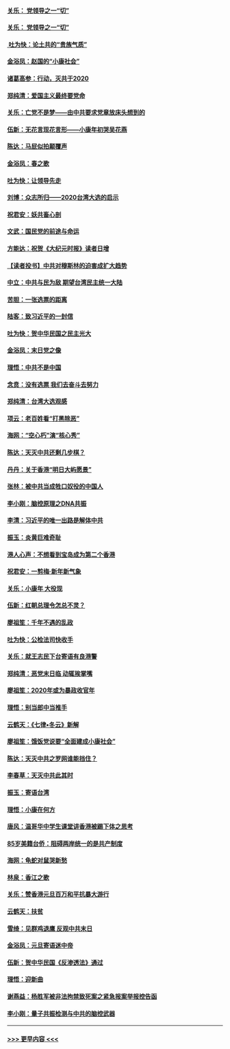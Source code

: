 #### [关乐： 党领导之一“切”](../pages/nsc993/n11805439.md?t=01200455) 
#### [关乐： 党领导之一“切”](../pages/nsc993/n11804505.md?t=01200455) 
#### [ 吐为快：论土共的“贵族气质”](../pages/nsc993/n11804490.md?t=01200455) 
#### [金浴凤：赵国的“小康社会”](../pages/nsc993/n11804452.md?t=01200455) 
#### [诸葛高参：行动，灭共于2020](../pages/nsc993/n11804120.md?t=01200455) 
#### [郑纯清：爱国主义最终要党命](../pages/nsc993/n11802197.md?t=01200455) 
#### [关乐：亡党不是梦——由中共要求党章放床头想到的](../pages/nsc993/n11802156.md?t=01200455) 
#### [伍新：无花言现花言形——小康年初哭吴花燕](../pages/nsc993/n11800044.md?t=01200455) 
#### [陈达：马屁似拍颠覆声](../pages/nsc993/n11800010.md?t=01200455) 
#### [金浴凤：春之歌](../pages/nsc993/n11797687.md?t=01200455) 
#### [吐为快：让领导先走](../pages/nsc993/n11797512.md?t=01200455) 
#### [刘博：众志所归——2020台湾大选的启示](../pages/nsc993/n11796878.md?t=01200455) 
#### [祝君安：妖共畜心剖](../pages/nsc993/n11794273.md?t=01200455) 
#### [文武：国民党的前途与命运](../pages/nsc993/n11794198.md?t=01200455) 
#### [方能达：祝贺《大纪元时报》读者日增](../pages/nsc993/n11793807.md?t=01200455) 
#### [【读者投书】中共对穆斯林的迫害成扩大趋势](../pages/nsc993/n11791371.md?t=01200455) 
#### [中立：中共与民为敌 期望台湾民主统一大陆](../pages/nsc993/n11790392.md?t=01200455) 
#### [苦胆：一张选票的距离](../pages/nsc993/n11788914.md?t=01200455) 
#### [陆客：致习近平的一封信](../pages/nsc993/n11788867.md?t=01200455) 
#### [吐为快：贺中华民国之民主光大](../pages/nsc993/n11788618.md?t=01200455) 
#### [金浴凤：末日党之像](../pages/nsc993/n11787475.md?t=01200455) 
#### [理悟：中共不是中国](../pages/nsc993/n11787463.md?t=01200455) 
#### [念贲：没有选票  我们去奋斗去努力](../pages/nsc993/n11787398.md?t=01200455) 
#### [郑纯清：台湾大选观感](../pages/nsc993/n11786210.md?t=01200455) 
#### [项云：老百姓看“打黑除恶”](../pages/nsc993/n11785398.md?t=01200455) 
#### [海网：“空心朽”演“核心秀”](../pages/nsc993/n11783874.md?t=01200455) 
#### [陈达：天灭中共还剩几步棋？](../pages/nsc993/n11783719.md?t=01200455) 
#### [丹丹：关于香港“明日大屿愿景”](../pages/nsc993/n11783273.md?t=01200455) 
#### [张林：被中共当成牲口奴役的中国人](../pages/nsc993/n11782397.md?t=01200455) 
#### [李小刚：脑控原理之DNA共振](../pages/nsc993/n11780962.md?t=01200455) 
#### [李清：习近平的唯一出路是解体中共](../pages/nsc993/n11780866.md?t=01200455) 
#### [振玉：炎黄巨难奇耻](../pages/nsc993/n11779632.md?t=01200455) 
#### [港人心声：不想看到宝岛成为第二个香港](../pages/nsc993/n11778817.md?t=01200455) 
#### [祝君安：一剪梅‧新年新气象](../pages/nsc993/n11776340.md?t=01200455) 
#### [关乐：小康年 大役现](../pages/nsc993/n11774213.md?t=01200455) 
#### [伍新：红朝总理令怎总不灵？](../pages/nsc993/n11770813.md?t=01200455) 
#### [廖祖笙：千年不遇的乱政](../pages/nsc993/n11770373.md?t=01200455) 
#### [吐为快：公检法司快收手](../pages/nsc993/n11770359.md?t=01200455) 
#### [关乐：就王志民下台寄语有良港警](../pages/nsc993/n11769903.md?t=01200455) 
#### [郑纯清：恶党末日临 动辄挨掌嘴](../pages/nsc993/n11769356.md?t=01200455) 
#### [廖祖笙：2020年或为暴政收官年](../pages/nsc993/n11768216.md?t=01200455) 
#### [理悟：别当郎中当推手](../pages/nsc993/n11768243.md?t=01200455) 
#### [云鹤天：《七律▪冬云》新解](../pages/nsc993/n11768204.md?t=01200455) 
#### [廖祖笙：饿饭党说要“全面建成小康社会”](../pages/nsc993/n11767482.md?t=01200455) 
#### [陈达：天灭中共之罗网谁能挡住？](../pages/nsc993/n11767465.md?t=01200455) 
#### [李春草：天灭中共此其时](../pages/nsc993/n11767452.md?t=01200455) 
#### [振玉：寄语台湾](../pages/nsc993/n11767432.md?t=01200455) 
#### [理悟：小康在何方](../pages/nsc993/n11767394.md?t=01200455) 
#### [唐风：温哥华中学生课堂讲香港被踢下体之思考](../pages/nsc993/n11766848.md?t=01200455) 
#### [85岁美籍台侨：阻碍两岸统一的是共产制度](../pages/nsc993/n11765043.md?t=01200455) 
#### [海网：龟蛇对鼠哭新愁](../pages/nsc993/n11764895.md?t=01200455) 
#### [林泉：香江之歌](../pages/nsc993/n11764415.md?t=01200455) 
#### [关乐：赞香港元旦百万和平抗暴大游行](../pages/nsc993/n11764382.md?t=01200455) 
#### [云鹤天：扶贫](../pages/nsc993/n11764245.md?t=01200455) 
#### [雪绮：见群鸡退鹰  反观中共末日](../pages/nsc993/n11762112.md?t=01200455) 
#### [金浴凤：元旦寄语迷中帝](../pages/nsc993/n11761788.md?t=01200455) 
#### [伍新：贺中华民国《反渗透法》通过](../pages/nsc993/n11761994.md?t=01200455) 
#### [理悟：迎新曲](../pages/nsc993/n11761152.md?t=01200455) 
#### [谢燕益：杨胜军被非法拘禁致死案之紧急报案举报控告函](../pages/nsc993/n11756134.md?t=01200455) 
#### [李小刚：量子共振检测与中共的脑控武器](../pages/nsc993/n11754518.md?t=01200455) 

----
#### [ >>> 更早内容 <<< ](../indexes/nsc993-earlier.md)
